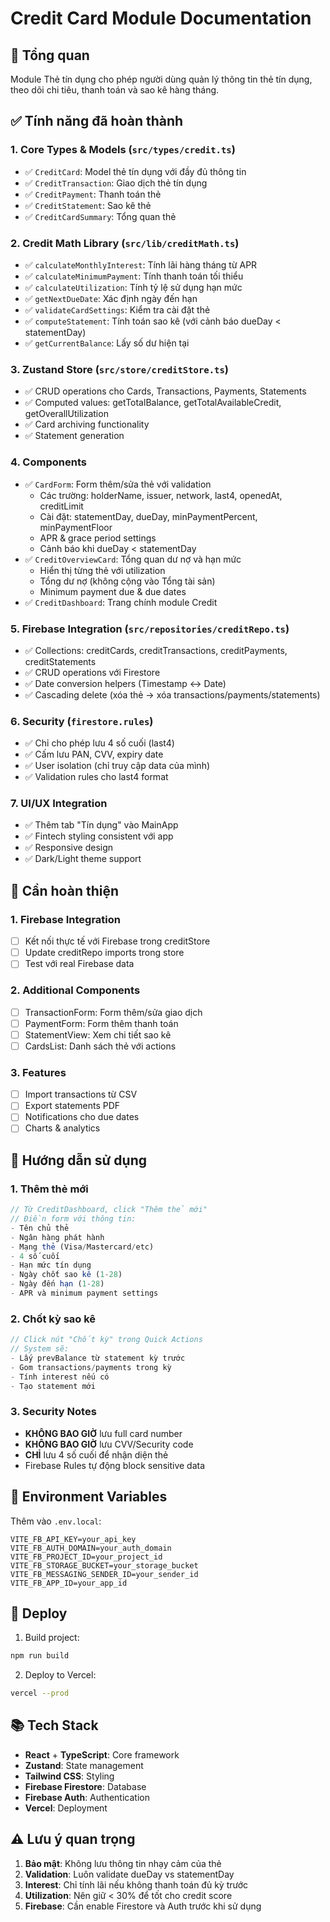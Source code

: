 # Credit Card Module Documentation

## 🎯 Tổng quan

Module Thẻ tín dụng cho phép người dùng quản lý thông tin thẻ tín dụng, theo dõi chi tiêu, thanh toán và sao kê hàng tháng.

## ✅ Tính năng đã hoàn thành

### 1. **Core Types & Models** (`src/types/credit.ts`)
- ✅ `CreditCard`: Model thẻ tín dụng với đầy đủ thông tin
- ✅ `CreditTransaction`: Giao dịch thẻ tín dụng
- ✅ `CreditPayment`: Thanh toán thẻ
- ✅ `CreditStatement`: Sao kê thẻ
- ✅ `CreditCardSummary`: Tổng quan thẻ

### 2. **Credit Math Library** (`src/lib/creditMath.ts`)
- ✅ `calculateMonthlyInterest`: Tính lãi hàng tháng từ APR
- ✅ `calculateMinimumPayment`: Tính thanh toán tối thiểu
- ✅ `calculateUtilization`: Tính tỷ lệ sử dụng hạn mức
- ✅ `getNextDueDate`: Xác định ngày đến hạn
- ✅ `validateCardSettings`: Kiểm tra cài đặt thẻ
- ✅ `computeStatement`: Tính toán sao kê (với cảnh báo dueDay < statementDay)
- ✅ `getCurrentBalance`: Lấy số dư hiện tại

### 3. **Zustand Store** (`src/store/creditStore.ts`)
- ✅ CRUD operations cho Cards, Transactions, Payments, Statements
- ✅ Computed values: getTotalBalance, getTotalAvailableCredit, getOverallUtilization
- ✅ Card archiving functionality
- ✅ Statement generation

### 4. **Components**
- ✅ `CardForm`: Form thêm/sửa thẻ với validation
  - Các trường: holderName, issuer, network, last4, openedAt, creditLimit
  - Cài đặt: statementDay, dueDay, minPaymentPercent, minPaymentFloor
  - APR & grace period settings
  - Cảnh báo khi dueDay < statementDay
- ✅ `CreditOverviewCard`: Tổng quan dư nợ và hạn mức
  - Hiển thị từng thẻ với utilization
  - Tổng dư nợ (không cộng vào Tổng tài sản)
  - Minimum payment due & due dates
- ✅ `CreditDashboard`: Trang chính module Credit

### 5. **Firebase Integration** (`src/repositories/creditRepo.ts`)
- ✅ Collections: creditCards, creditTransactions, creditPayments, creditStatements
- ✅ CRUD operations với Firestore
- ✅ Date conversion helpers (Timestamp ↔ Date)
- ✅ Cascading delete (xóa thẻ → xóa transactions/payments/statements)

### 6. **Security** (`firestore.rules`)
- ✅ Chỉ cho phép lưu 4 số cuối (last4)
- ✅ Cấm lưu PAN, CVV, expiry date
- ✅ User isolation (chỉ truy cập data của mình)
- ✅ Validation rules cho last4 format

### 7. **UI/UX Integration**
- ✅ Thêm tab "Tín dụng" vào MainApp
- ✅ Fintech styling consistent với app
- ✅ Responsive design
- ✅ Dark/Light theme support

## 🚧 Cần hoàn thiện

### 1. **Firebase Integration**
- [ ] Kết nối thực tế với Firebase trong creditStore
- [ ] Update creditRepo imports trong store
- [ ] Test với real Firebase data

### 2. **Additional Components**
- [ ] TransactionForm: Form thêm/sửa giao dịch
- [ ] PaymentForm: Form thêm thanh toán
- [ ] StatementView: Xem chi tiết sao kê
- [ ] CardsList: Danh sách thẻ với actions

### 3. **Features**
- [ ] Import transactions từ CSV
- [ ] Export statements PDF
- [ ] Notifications cho due dates
- [ ] Charts & analytics

## 📝 Hướng dẫn sử dụng

### 1. Thêm thẻ mới
```javascript
// Từ CreditDashboard, click "Thêm thẻ mới"
// Điền form với thông tin:
- Tên chủ thẻ
- Ngân hàng phát hành
- Mạng thẻ (Visa/Mastercard/etc)
- 4 số cuối
- Hạn mức tín dụng
- Ngày chốt sao kê (1-28)
- Ngày đến hạn (1-28)
- APR và minimum payment settings
```

### 2. Chốt kỳ sao kê
```javascript
// Click nút "Chốt kỳ" trong Quick Actions
// System sẽ:
- Lấy prevBalance từ statement kỳ trước
- Gom transactions/payments trong kỳ
- Tính interest nếu có
- Tạo statement mới
```

### 3. Security Notes
- **KHÔNG BAO GIỜ** lưu full card number
- **KHÔNG BAO GIỜ** lưu CVV/Security code
- **CHỈ** lưu 4 số cuối để nhận diện thẻ
- Firebase Rules tự động block sensitive data

## 🔧 Environment Variables

Thêm vào `.env.local`:
```env
VITE_FB_API_KEY=your_api_key
VITE_FB_AUTH_DOMAIN=your_auth_domain
VITE_FB_PROJECT_ID=your_project_id
VITE_FB_STORAGE_BUCKET=your_storage_bucket
VITE_FB_MESSAGING_SENDER_ID=your_sender_id
VITE_FB_APP_ID=your_app_id
```

## 🚀 Deploy

1. Build project:
```bash
npm run build
```

2. Deploy to Vercel:
```bash
vercel --prod
```

## 📚 Tech Stack

- **React** + **TypeScript**: Core framework
- **Zustand**: State management
- **Tailwind CSS**: Styling
- **Firebase Firestore**: Database
- **Firebase Auth**: Authentication
- **Vercel**: Deployment

## ⚠️ Lưu ý quan trọng

1. **Bảo mật**: Không lưu thông tin nhạy cảm của thẻ
2. **Validation**: Luôn validate dueDay vs statementDay
3. **Interest**: Chỉ tính lãi nếu không thanh toán đủ kỳ trước
4. **Utilization**: Nên giữ < 30% để tốt cho credit score
5. **Firebase**: Cần enable Firestore và Auth trước khi sử dụng
